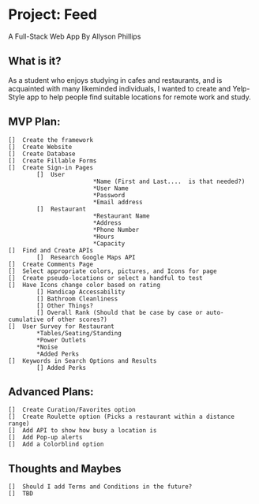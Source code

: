 # Project: Feed #
A Full-Stack Web App
By
Allyson Phillips

## What is it? ##
As a student who enjoys studying in cafes and restaurants, and is acquainted with many likeminded individuals, I wanted to create and Yelp-Style app to help people find suitable locations for remote work and study.

## MVP Plan: ##
```
[]  Create the framework
[]  Create Website
[]  Create Database
[]  Create Fillable Forms
[]  Create Sign-in Pages 
        []	User
                        *Name (First and Last....  is that needed?)
                        *User Name
                        *Password
                        *Email address
        []	Restaurant
                        *Restaurant Name
                        *Address
                        *Phone Number
                        *Hours
                        *Capacity
[]  Find and Create APIs
        []	Research Google Maps API
[]  Create Comments Page
[]  Select appropriate colors, pictures, and Icons for page
[]  Create pseudo-locations or select a handful to test
[]  Have Icons change color based on rating
        [] Handicap Accessability
        [] Bathroom Cleanliness
        [] Other Things?
        [] Overall Rank (Should that be case by case or auto-cumulative of other scores?)
[]  User Survey for Restaurant
        *Tables/Seating/Standing
        *Power Outlets
        *Noise
        *Added Perks
[]  Keywords in Search Options and Results
        [] Added Perks
```
## Advanced Plans: ##
```
[]  Create Curation/Favorites option
[]  Create Roulette option (Picks a restaurant within a distance range)
[]  Add API to show how busy a location is
[]  Add Pop-up alerts
[]  Add a Colorblind option
```
## Thoughts and Maybes ##
```
[]  Should I add Terms and Conditions in the future?
[]  TBD
